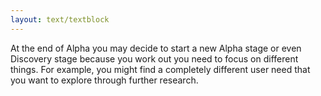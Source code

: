 ```yaml
---
layout: text/textblock
---
```


At the end of Alpha you may decide to start a new Alpha stage or even Discovery stage because you work out you need to focus on different things. For example, you might find a completely different user need that you want to explore through further research.
